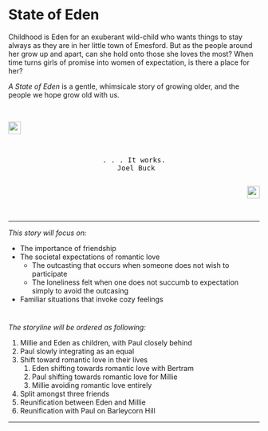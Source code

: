 # State of Eden
Childhood is Eden for an exuberant wild-child who wants things to stay always as they are in her little town of Emesford. But as the people around her grow up and apart, can she hold onto those she loves the most? When time turns girls of promise into women of expectation, is there a place for her?

_A State of Eden_ is a gentle, whimsicale story of growing older, and the people we hope grow old with us.

&nbsp;

<img src="https://github.com/talisacloward/State-of-Eden/assets/171096394/107acd26-835c-468b-8c42-bd9c052e223d" height="25" width="25">

<pre> <p align="center">. . . It works.
  Joel Buck </pre>

<p align="right"><img src="https://github.com/talisacloward/State-of-Eden/assets/171096394/8770b9ed-bbef-4af2-ba77-b3de48aeaea2" height="25" width="25">

&nbsp; 

---

_This story will focus on:_
* The importance of friendship
* The societal expectations of romantic love
  - The outcasting that occurs when someone does not wish to participate
  - The loneliness felt when one does not succumb to expectation simply to avoid the outcasing
* Familiar situations that invoke cozy feelings

#

_The storyline will be ordered as following:_
1. Millie and Eden as children, with Paul closely behind
2. Paul slowly integrating as an equal
3. Shift toward romantic love in their lives
   1. Eden shifting towards romantic love with Bertram
   2. Paul shifting towards romantic love for Millie
   3. Millie avoiding romantic love entirely
4. Split amongst three friends
5. Reunification between Eden and Millie
6. Reunification with Paul on Barleycorn Hill

---
